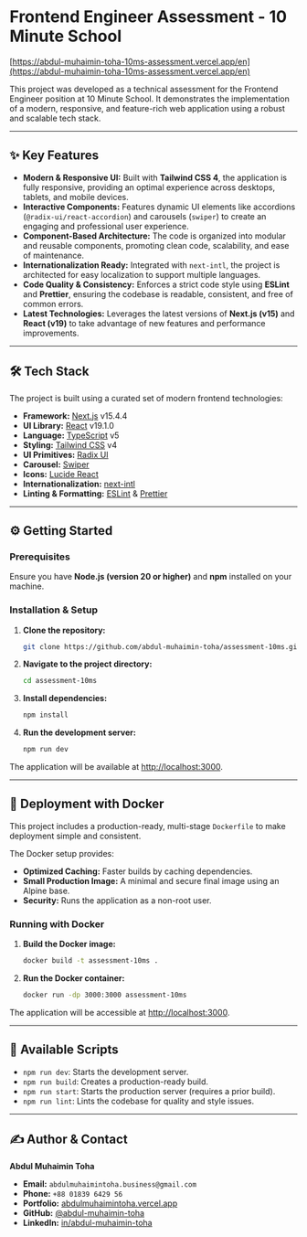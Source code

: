 # Frontend Engineer Assessment - 10 Minute School

[https://abdul-muhaimin-toha-10ms-assessment.vercel.app/en](https://abdul-muhaimin-toha-10ms-assessment.vercel.app/en)

This project was developed as a technical assessment for the Frontend Engineer position at 10 Minute School. It demonstrates the implementation of a modern, responsive, and feature-rich web application using a robust and scalable tech stack.

---

## ✨ Key Features

*   **Modern & Responsive UI:** Built with **Tailwind CSS 4**, the application is fully responsive, providing an optimal experience across desktops, tablets, and mobile devices.
*   **Interactive Components:** Features dynamic UI elements like accordions (`@radix-ui/react-accordion`) and carousels (`swiper`) to create an engaging and professional user experience.
*   **Component-Based Architecture:** The code is organized into modular and reusable components, promoting clean code, scalability, and ease of maintenance.
*   **Internationalization Ready:** Integrated with `next-intl`, the project is architected for easy localization to support multiple languages.
*   **Code Quality & Consistency:** Enforces a strict code style using **ESLint** and **Prettier**, ensuring the codebase is readable, consistent, and free of common errors.
*   **Latest Technologies:** Leverages the latest versions of **Next.js (v15)** and **React (v19)** to take advantage of new features and performance improvements.

---

## 🛠️ Tech Stack

The project is built using a curated set of modern frontend technologies:

*   **Framework:** [Next.js](https://nextjs.org/) v15.4.4
*   **UI Library:** [React](https://reactjs.org/) v19.1.0
*   **Language:** [TypeScript](https://www.typescriptlang.org/) v5
*   **Styling:** [Tailwind CSS](https://tailwindcss.com/) v4
*   **UI Primitives:** [Radix UI](https://www.radix-ui.com/)
*   **Carousel:** [Swiper](https://swiperjs.com/)
*   **Icons:** [Lucide React](https://lucide.dev/)
*   **Internationalization:** [next-intl](https://next-intl-docs.vercel.app/)
*   **Linting & Formatting:** [ESLint](https://eslint.org/) & [Prettier](https://prettier.io/)

---

## ⚙️ Getting Started

### Prerequisites

Ensure you have **Node.js (version 20 or higher)** and **npm** installed on your machine.

### Installation & Setup

1.  **Clone the repository:**
    ```bash
    git clone https://github.com/abdul-muhaimin-toha/assessment-10ms.git
    ```

2.  **Navigate to the project directory:**
    ```bash
    cd assessment-10ms
    ```

3.  **Install dependencies:**
    ```bash
    npm install
    ```

4.  **Run the development server:**
    ```bash
    npm run dev
    ```

The application will be available at [http://localhost:3000](http://localhost:3000).

---

## 🐳 Deployment with Docker

This project includes a production-ready, multi-stage `Dockerfile` to make deployment simple and consistent.

The Docker setup provides:
*   **Optimized Caching:** Faster builds by caching dependencies.
*   **Small Production Image:** A minimal and secure final image using an Alpine base.
*   **Security:** Runs the application as a non-root user.

### Running with Docker

1.  **Build the Docker image:**
    ```bash
    docker build -t assessment-10ms .
    ```

2.  **Run the Docker container:**
    ```bash
    docker run -dp 3000:3000 assessment-10ms
    ```

The application will be accessible at [http://localhost:3000](http://localhost:3000).

---

## 📜 Available Scripts

*   `npm run dev`: Starts the development server.
*   `npm run build`: Creates a production-ready build.
*   `npm run start`: Starts the production server (requires a prior build).
*   `npm run lint`: Lints the codebase for quality and style issues.

---

## ✍️ Author & Contact

**Abdul Muhaimin Toha**

*   **Email:** `abdulmuhaimintoha.business@gmail.com`
*   **Phone:** `+88 01839 6429 56`
*   **Portfolio:** [abdulmuhaimintoha.vercel.app](https://abdulmuhaimintoha.vercel.app/)
*   **GitHub:** [@abdul-muhaimin-toha](https://github.com/abdul-muhaimin-toha)
*   **LinkedIn:** [in/abdul-muhaimin-toha](http://www.linkedin.com/in/abdul-muhaimin-toha)